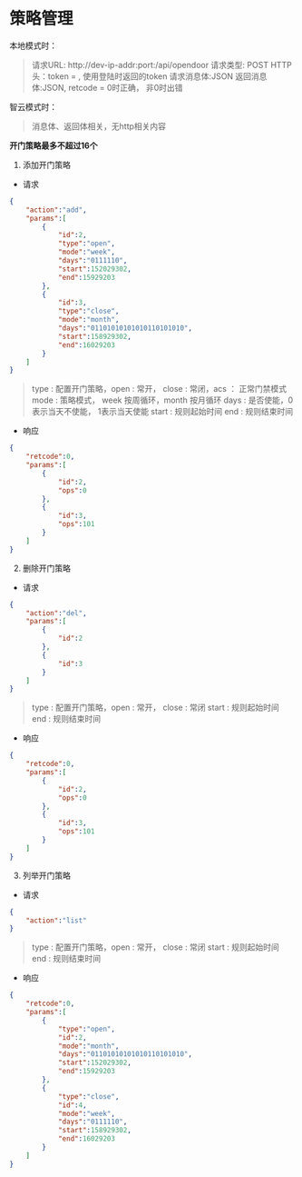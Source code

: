 # 策略管理

本地模式时：
>请求URL: http://dev-ip-addr:port:/api/opendoor
>请求类型: POST
>HTTP头：token = , 使用登陆时返回的token
>请求消息体:JSON
>返回消息体:JSON, retcode = 0时正确， 非0时出错

智云模式时：
>消息体、返回体相关，无http相关内容

**开门策略最多不超过16个**

1. 添加开门策略
- 请求
```json
{
    "action":"add",
    "params":[
        {
            "id":2,
            "type":"open",
            "mode":"week",
            "days":"0111110",
            "start":152029302,
            "end":15929203
        },
        {
            "id":3,
            "type":"close",
            "mode":"month",
            "days":"01101010101010110101010",
            "start":158929302,
            "end":16029203
        }
    ]
}
```
> type : 配置开门策略，open : 常开， close : 常闭，acs ： 正常门禁模式
> mode : 策略模式， week 按周循环，month 按月循环
> days : 是否使能，0表示当天不使能， 1表示当天使能
> start : 规则起始时间
> end : 规则结束时间

- 响应
```json
{
    "retcode":0,
    "params":[
        {
            "id":2,
            "ops":0
        },
        {
            "id":3,
            "ops":101
        }
    ]
}
```
2. 删除开门策略
- 请求
```json
{
    "action":"del",
    "params":[
        {
            "id":2
        },
        {
            "id":3
        }
    ]
}
```
> type : 配置开门策略，open : 常开， close : 常闭
> start : 规则起始时间
> end : 规则结束时间

- 响应
```json
{
    "retcode":0,
    "params":[
        {
            "id":2,
            "ops":0
        },
        {
            "id":3,
            "ops":101
        }
    ]
}
```

3. 列举开门策略
- 请求
```json
{
    "action":"list"
}
```
> type : 配置开门策略，open : 常开， close : 常闭
> start : 规则起始时间
> end : 规则结束时间

- 响应
```json
{
    "retcode":0,
    "params":[
        {
            "type":"open",
            "id":2,
            "mode":"month",
            "days":"01101010101010110101010",
            "start":152029302,
            "end":15929203
        },
        {
            "type":"close",
            "id":4,
            "mode":"week",
            "days":"0111110",
            "start":158929302,
            "end":16029203
        }
    ]
}
```

